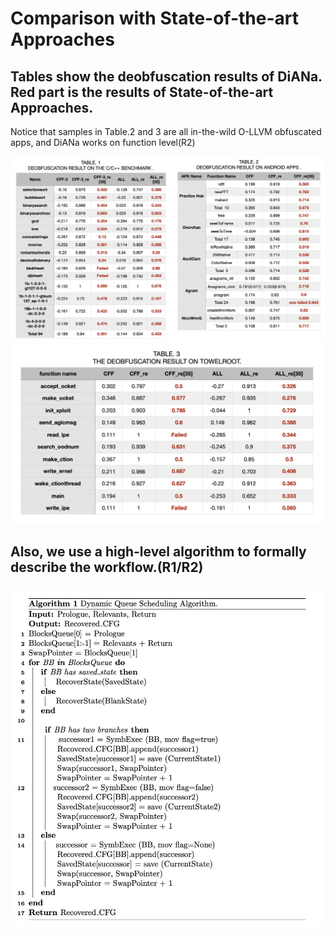 # Comparison with State-of-the-art Approaches

## Tables show the deobfuscation results of DiANa. Red part is the results of State-of-the-art Approaches. 
Notice that samples in Table.2 and 3 are all in-the-wild O-LLVM obfuscated apps, and DiANa works on function level(R2)

![avatar](result/1.png)
![avatar](result/2.png)

## Also, we use a high-level algorithm to formally describe the workflow.(R1/R2) 

![avatar](algorithm/chopped_symbolic_execution.png)

